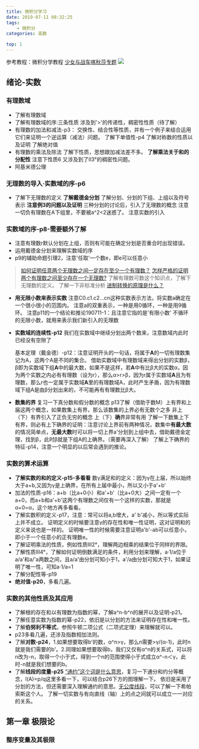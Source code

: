 ```yaml
---
title: 微积分学习
date: 2019-07-11 08:32:25
tags:
    - 微积分
categories: 高数

top: 1
---
```


参考教程：微积分学教程
[少女与战车喀秋莎专题](https://www.bilibili.com/read/cv1006351)
![](https://lainundalice.oss-cn-beijing.aliyuncs.com/76a877d2e88c2caea42e584ec87aa46a6359d553.jpg)
<!-- more -->

## 绪论-实数

### 有理数域
* 了解有理数域
* 了解有理数域的序:三条性质
  涉及到'>'的传递性，稠密性性质（待了解）
* 有理数的加法和减法-p3：
  交换性、结合性等性质，并有一个例子来结合运用它们来证明一个逆运算（减法）问题。
  了解下单值性-p4
  了解对称数的性质以及证明
  了解绝对值
* 有理数的乘法及除法
  了解下性质，思想跟加减法差不多。
  **了解乘法关于和的分配性**
  注意下性质6
  又涉及到了Ⅱ3°的稠密性问题。
* 阿基米德公理

### 无理数的导入·实数域的序-p6
* 了解下无理数的定义
  **了解戴德金分划**
  了解分划、分划的下组、上组以及符号表示
  **注意例3的问题以及证明** 三种分划的讨论后，引入了无理数的概念
  注意一切负有理数在A下组里，不要被a^2<2迷惑了。
  注意实数的引入

### 实数域的序-p8-需要额外了解
* 注意有理数r默认分划在上组，否则有可能在确定分划是否重合时出现错误。
* 运用戴德金分划来理解实数域的序
* p9的辅助命题引理2，注意'任取'一个数e，即e可以任意小
> [如何证明任意两个无理数之间一定存在至少一个有理数？](https://www.zhihu.com/question/35788435/answer/64448989)
> [怎样严格的证明 两个有理数之间至少存在一个无理数?](https://www.zhihu.com/question/309614044/answer/626924928)
> 了解有理数可数这个知识点，了解下无理数的定义。
> 了解一下非标准分析
> [进制转换的原理是什么？](https://www.zhihu.com/question/20993504)


* **用无限小数来表示实数**
  注意C0.c1.c2...cn这种实数表示方法，将实数a确定在一个很小很小的范围内。
  注意a的双重表示，一种是用0循环，一种是用9循环。
  注意p11的一个结论和推论190711-1：且注意它指的是'有限小数'
  不循环的无限小数，就用来表示我们新引入的无理数
* **实数域的连续性-p12**
  我们在实数域中继续分划出两个数来，注意数域内此时已经没有空隙了
  
  基本定理（戴金德）-p12：注意证明开头的一句话，将属于**A**的一切有理数集记为A，这两个A是不同的集合。
  借助实数域中有理数域来得出分划的实数β，β即为实数域下组**A**中的最大数，如果不是这样，若**A**中有比β大的实数α，因为两个实数之内必有有理数（设为r），那么α>r>β，因为r属于实数域**A**且为有理数，那么r也一定属于实数域**A**里的有理数域A，此时产生矛盾，因为有理数域下组A是由β分划出来的，不可能再有有理数比β大。

* **数集的界**
  复习一下真分数和假分数的概念
  p13了解（借助于数M）上有界和上届这两个概念，如果数集上有界，那么该数集的上界必有无数个之多
  非上（下）有界引入了正负无穷的概念
  上（下）**确**界非常有用
  了解一下数集上下有界，则必有上下确界的证明：注意讨论上界前有两种情况，数集中**有最大数**的情况简单点，**无最大数**时可以将一切上界a'分划到上组中去，借助戴德金定理，找到β，此时β就是下组A的上确界。（需要再深入了解）
  了解上下确界的特征-p14，注意一个明显的以后常会遇到的推论。

###  实数的算术运算
* **了解实数的和的定义-p15-多看看**
  数γ满足和的定义：因为γ在上届，所以始终大于a+b,又因为γ是上确界，在所有上届中最小，所以又小于a'+b'
* 加法的性质-p16：a+b（比a+0小）和a'+b'（比a+0大）之间一定有一个a+0，而a+b和a'+b'这两个有理数之间仅有一个这样的实数，那就是α+0=α，这个地方再多看看。
* 了解实数积的定义-p17，注意：常可以将a,b增大，a' b'减小，所以等式实际上并不成立。
  证明定义的时候要注意γ的存在性和唯一性证明，这对证明和的定义来说也是一样的。
  证明唯一性的时候需要注意证明a'b'-ab可以任意小，即小于一个任意小的正有理数e。
* 了解证明乘法的性质，例如性质Ⅲ2°，理解两边相乘的结果位于同样的界限。
* 了解性质Ⅲ4°，了解如何证明倒数满足的条件，利用分划来理解，a·1/a位于a/a'和a/'a两数之间，且a/a'由分划可知小于1，a'/a由分划可知大于1，如果证明了唯一性，可知a·1/a=1
* 了解分配性等-p19
* **绝对值-p20**，多看几遍。

### 实数的其他性质及其应用
* 了解根的存在和以有理数为指数的幂，了解a^n-b^n的展开以及证明-p21。
* 了解任意实数为指数的幂-p22，依旧是以分划的方法来证明存在性和唯一性。
* 了解**伯努利不等式**，参照牛顿二项公式（二项式定理）来理解就可以。
* p23多看几遍，还涉及指数相加法则。
* 了解**对数-p24**，1.如果想要取得b'的数，α^n>γ，那么n需要>γ/(α-1)，此时n就是我们需要的b'。2.同理如果想要取得b，我们又仅有α^n的关系式，可以将n改为-n，取得一个小于式，得到一个n的范围使得小于式成立α^-n＜γ，此时-n就是我们想要的b。
* 了解**线段的度量-p25**
  [“通约”这个词是什么意思](https://zhidao.baidu.com/question/988118733336688459.html)，复习一下通分和约分等概念，l(A)=p/q这里多看一下，可以结合p26下方的图理解一下。
  依旧是采用了分划的方法，但还需要深入理解通约的意思。[无公度线段](https://baike.baidu.com/item/无公度线段/18897388?fr=aladdin)，可以了解一下希帕索斯这个人。
  了解一切实数与有向直线（轴）上的点之间就可以成立一一对应的关系。

## 第一章 极限论
### 整序变量及其极限